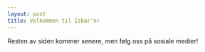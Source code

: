 ```yaml
---
layout: post
title: Velkommen til Isbar'n!
---
```


Resten av siden kommer senere, men følg oss på sosiale medier!
